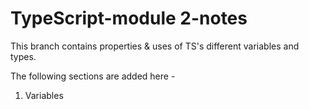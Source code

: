 # TypeScript-module 2-notes
This branch contains properties & uses of TS's different variables and types.

The following sections are added here -
1. Variables
